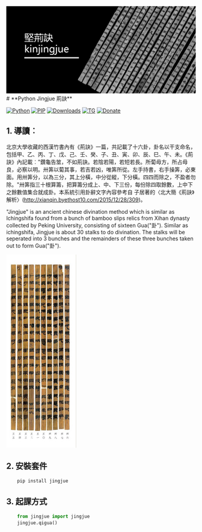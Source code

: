  <img src="https://github.com/kentang2017/jingjue/blob/master/pic/jingjue.png" alt="iching" style="max-width: 100%; height: auto;">
# **Python Jingjue 荊訣**

[![Python](https://img.shields.io/pypi/pyversions/jingjue)](https://pypi.org/project/jingjue/)
[![PIP](https://img.shields.io/pypi/v/jingjue)](https://pypi.org/project/jingjue/)
[![Downloads](https://img.shields.io/pypi/dm/jingjue)](https://pypi.org/project/jingjue/)
[![TG](https://img.shields.io/badge/chat-on%20telegram-blue)](https://t.me/gnatnek)
[![Donate](https://img.shields.io/badge/Donate-PayPal-green.svg?logo=paypal&style=flat-square)](https://www.paypal.me/kinyeah)&nbsp;

## **1. 導讀**︰
北京大學收藏的西漢竹書內有《荊訣》一篇，共記載了十六卦，卦名以干支命名，包括甲、乙、丙、丁、戊、己、壬、癸、子、丑、寅、卯、辰、巳、午、未。《荊訣》內記載︰"鑽龜告筮，不如荊訣。若陰若陽，若短若長。所蔔毋方，所占毋良，必察以明。卅筭以蔔其事，若吉若凶，唯筭所從。左手持書，右手操筭，必東面。用卅筭分，以為三分，其上分橫，中分從縱，下分橫。四四而除之，不盈者勿除。"卅筭指三十根算籌，把算籌分成上、中、下三份，每份除四取餘數，上中下之餘數值集合就成卦。本系統引用卦辭文字內容參考自 子居著的〈北大簡《荊訣》解析〉(http://xianqin.byethost10.com/2015/12/28/309)。

"Jingjue" is an ancient chinese divination method which is similar as Ichingshifa found from a bunch of bamboo slips relics from Xihan dynasty collected by Peking University, consisting of sixteen Gua("卦"). Similar as ichingshifa, Jingjue is about 30 stalks to do divination. The stalks will be seperated into 3 bunches and the remainders of these three bunches taken out to form Gua("卦").

![alt text](https://github.com/kentang2017/jingjue/blob/master/cover.jpg)


## **2. 安裝套件**

```python
	pip install jingjue
```

## **3. 起課方式**
```python
	from jingjue import jingjue
	jingjue.qigua()
	
